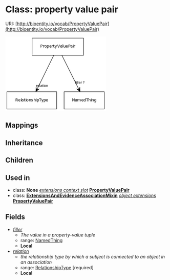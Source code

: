 # Class: property value pair




URI: [http://bioentity.io/vocab/PropertyValuePair](http://bioentity.io/vocab/PropertyValuePair)

![img](images/PropertyValuePair.png)
## Mappings

## Inheritance

## Children

## Used in

 *  class: **None** *[extensions context slot](extensions_context_slot.md)* **[PropertyValuePair](PropertyValuePair.md)**
 *  class: **[ExtensionsAndEvidenceAssociationMixin](ExtensionsAndEvidenceAssociationMixin.md)** *[object extensions](object_extensions.md)* **[PropertyValuePair](PropertyValuePair.md)**
## Fields

 * _[filler](filler.md)_
    * _The value in a property-value tuple_
    * range: [NamedThing](NamedThing.md)
    * __Local__
 * _[relation](relation.md)_
    * _the relationship type by which a subject is connected to an object in an association_
    * range: [RelationshipType](RelationshipType.md) [required]
    * __Local__
